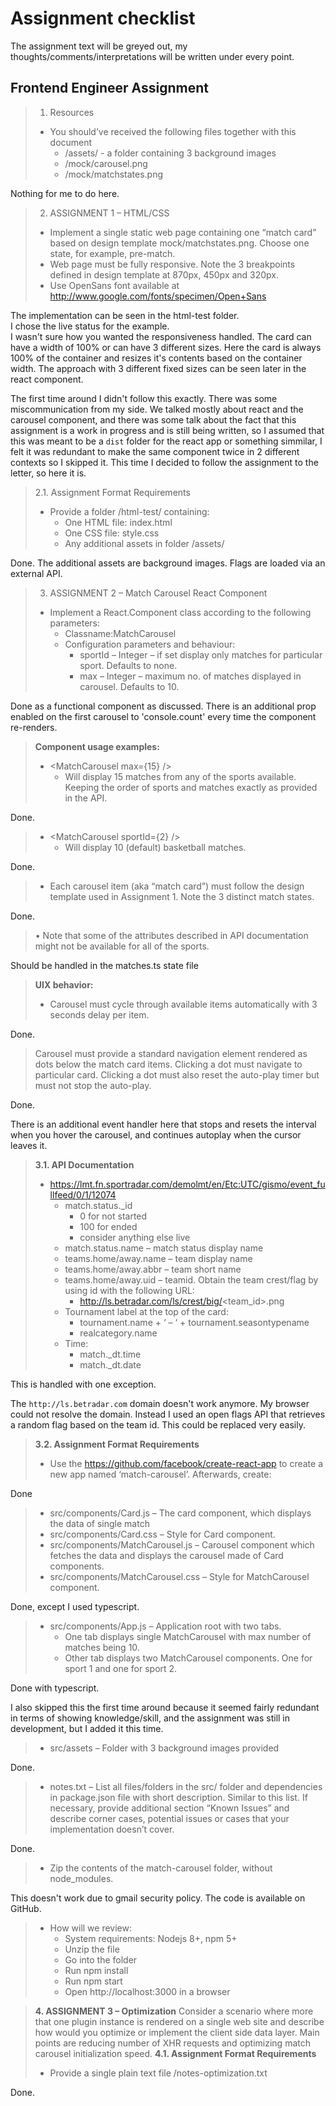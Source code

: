 # Assignment checklist

The assignment text will be greyed out, my thoughts/comments/interpretations will be written under every point.

## Frontend Engineer Assignment

> 1. Resources
> - You should’ve received the following files together with this document
>   - /assets/ - a folder containing 3 background images
>   - /mock/carousel.png
>   - /mock/matchstates.png

Nothing for me to do here.

> 2. ASSIGNMENT 1 – HTML/CSS
> - Implement a single static web page containing one “match card” based on design
template mock/matchstates.png. Choose one state, for example, pre-match.
> - Web page must be fully responsive. Note the 3 breakpoints defined in design template
at 870px, 450px and 320px.
> - Use OpenSans font available at http://www.google.com/fonts/specimen/Open+Sans

The implementation can be seen in the html-test folder.  
I chose the live status for the example.  
I wasn't sure how you wanted the responsiveness handled. The card can have a width of 100% or can have 3 different sizes. Here the card is always 100% of the container and resizes it's contents based on the container width. The approach with 3 different fixed sizes can be seen later in the react component.  

The first time around I didn't follow this exactly. There was some miscommunication from my side. We talked mostly about react and the carousel component, and there was some talk about the fact that this assignment is a work in progress and is still being written, so I assumed that this was meant to be a `dist` folder for the react app or something simmilar, I felt it was redundant to make the same component twice in 2 different contexts so I skipped it. This time I decided to follow the assignment to the letter, so here it is.

> 2.1. Assignment Format Requirements
> - Provide a folder /html-test/ containing:
>   - One HTML file: index.html
>   - One CSS file: style.css
>   - Any additional assets in folder /assets/

Done. The additional assets are background images. Flags are loaded via an external API.  

> 3. ASSIGNMENT 2 – Match Carousel React Component
>  - Implement a React.Component class according to the following parameters:
>    - Classname:MatchCarousel
>    - Configuration parameters and behaviour:
>      - sportId – Integer – if set display only matches for particular sport. Defaults to none.
>      - max – Integer – maximum no. of matches displayed in carousel. Defaults to 10.

Done as a functional component as discussed. There is an additional prop enabled on the first carousel to 'console.count' every time the component re-renders.

> **Component usage examples:**
> - \<MatchCarousel max={15} /\>
>   - Will display 15 matches from any of the sports available. Keeping the order of sports and matches exactly as provided in the API.

Done.

> - \<MatchCarousel sportId={2} /\>
>   - Will display 10 (default) basketball matches.

Done.

> - Each carousel item (aka “match card”) must follow the design template used in
Assignment 1. Note the 3 distinct match states.

Done.

> • Note that some of the attributes described in API documentation might not be available for all of the sports.

Should be handled in the matches.ts state file

> **UIX behavior:**
> - Carousel must cycle through available items automatically with 3 seconds delay per item.

Done.

> Carousel must provide a standard navigation element rendered as dots below the match card items. Clicking a dot must navigate to particular card. Clicking a dot must also reset the auto-play timer but must not stop the auto-play.

Done.  

There is an additional event handler here that stops and resets the interval when you hover the carousel, and continues autoplay when the cursor leaves it.


> **3.1. API Documentation**
> - https://lmt.fn.sportradar.com/demolmt/en/Etc:UTC/gismo/event_fullfeed/0/1/12074
>    - match.status._id
>        - 0 for not started
>        - 100 for ended
>        - consider anything else live
>    - match.status.name – match status display name
>    - teams.home/away.name – team display name
>    - teams.home/away.abbr – team short name
>    - teams.home/away.uid – teamid. Obtain the team crest/flag by using id with the following URL:
>        - http://ls.betradar.com/ls/crest/big/<team_id>.png
>    - Tournament label at the top of the card:
>        - tournament.name + ‘ – ‘ + tournament.seasontypename
>        - realcategory.name
>    - Time:
>        - match._dt.time
>        - match._dt.date

This is handled with one exception.

The `http://ls.betradar.com` domain doesn't work anymore. My browser could not resolve the domain. Instead I used an open flags API that retrieves a random flag based on the team id. This could be replaced very easily.

> **3.2. Assignment Format Requirements**
>    - Use the https://github.com/facebook/create-react-app to create a new app named ‘match-carousel’. Afterwards, create:

Done

> - src/components/Card.js – The card component, which displays the data of single match
> - src/components/Card.css – Style for Card component.
> - src/components/MatchCarousel.js – Carousel component which fetches the data and displays the carousel made of Card components.
> - src/components/MatchCarousel.css – Style for MatchCarousel component.

Done, except I used typescript.

> - src/components/App.js – Application root with two tabs.
>   - One tab displays single MatchCarousel with max number of matches being 10.
>   - Other tab displays two MatchCarousel components. One for sport 1 and one for sport 2.

Done with typescript.

I also skipped this the first time around because it seemed fairly redundant in terms of showing knowledge/skill, and the assignment was still in development, but I added it this time.

> - src/assets – Folder with 3 background images provided

Done.

> - notes.txt – List all files/folders in the src/ folder and dependencies in package.json file with short description. Similar to this list. If necessary, provide additional section “Known Issues” and describe corner cases, potential issues or cases that your implementation doesn’t cover.

Done.

>    - Zip the contents of the match-carousel folder, without node_modules.

This doesn't work due to gmail security policy. The code is available on GitHub.

>    - How will we review:
>        - System requirements: Nodejs 8+, npm 5+
>        - Unzip the file
>        - Go into the folder
>        - Run npm install
>        - Run npm start
>        - Open http://localhost:3000 in a browser

> **4. ASSIGNMENT 3 – Optimization**
> Consider a scenario where more that one plugin instance is rendered on a single web site and describe how would you optimize or implement the client side data layer. Main points are reducing number of XHR requests and optimizing match carousel initialization speed.
> **4.1. Assignment Format Requirements**
>   - Provide a single plain text file /notes-optimization.txt

Done.
